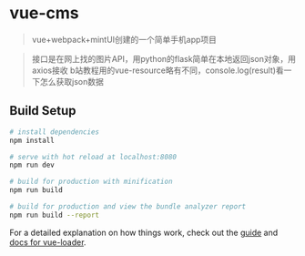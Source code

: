 # vue-cms

> vue+webpack+mintUI创建的一个简单手机app项目

> 接口是在网上找的图片API，用python的flask简单在本地返回json对象，用axios接收
> b站教程用的vue-resource略有不同，console.log(result)看一下怎么获取json数据

## Build Setup

``` bash
# install dependencies
npm install

# serve with hot reload at localhost:8080
npm run dev

# build for production with minification
npm run build

# build for production and view the bundle analyzer report
npm run build --report
```

For a detailed explanation on how things work, check out the [guide](http://vuejs-templates.github.io/webpack/) and [docs for vue-loader](http://vuejs.github.io/vue-loader).
